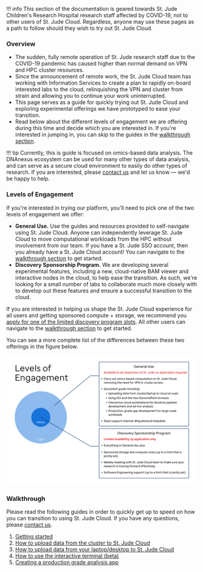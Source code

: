 !!! info
    This section of the documentation is geared towards St. Jude Children's Research Hospital research staff affected by COVID-19, not to other users of St. Jude Cloud. Regardless, anyone may use these pages as a path to follow should they wish to try out St. Jude Cloud.

### Overview

* The sudden, fully remote operation of St. Jude research staff due to the COVID-19 pandemic has caused higher than normal demand on VPN and HPC cluster resources. 
* Since the announcement of remote work, the St. Jude Cloud team has working with Information Services to create a plan to rapidly on-board interested labs to the cloud, relinquishing the VPN and cluster from strain and allowing you to continue your work uninterrupted. 
* This page serves as a guide for quickly trying out St. Jude Cloud and exploring experimental offerings we have prototyped to ease your transition.
* Read below about the different levels of engagement we are offering during this time and decide which you are interested in. If you're interested in jumping in, you can skip to the guides in the [walkthrough section](#walkthrough).

!!! tip 
    Currently, this is guide is focused on omics-based data analysis. The DNAnexus ecosystem can be used for many other types of data analysis, and can serve as a secure cloud environment to easily do other types of research. If you are interested, please [contact us](mailto:support@stjude.cloud) and let us know — we'd be happy to help.



### Levels of Engagement

If you're interested in trying our platform, you'll need to pick one of the two levels of engagement we offer:

* **General Use.** Use the guides and resources provided to self-navigate using St. Jude Cloud. Anyone can independently leverage St. Jude Cloud to move computational workloads from the HPC without involvement from our team. If you have a St. Jude SSO account, then you already have a St. Jude Cloud account! You can navigate to the [walkthrough section](#walkthrough) to get started.
* **Discovery Sponsorship Program.** We are developing several experimental features, including a new, cloud-native BAM viewer and interactive nodes in the cloud, to help ease the transition. As such, we're looking for a small number of labs to collaborate much more closely with to develop out these features and ensure a successful transition to the cloud.

If you are interested in helping us shape the St. Jude Cloud experience for all users and getting sponsored compute + storage, we recommend you [apply for one of the limited discovery program slots](../../files/DSPApplicationForm.pdf). All other users can navigate to the [walkthrough section](#walkthrough) to get started.

You can see a more complete list of the differences between these two offerings in the figure below.

![COVID-19 Programs](../../images/guides/covid-19/levels-of-engagement.png)

### Walkthrough

Please read the following guides in order to quickly get up to speed on how you can transition to using St. Jude Cloud. If you have any questions, please [contact us](mailto:support@stjude.cloud).

1. [Getting started](./getting-started.md)
2. [How to upload data from the cluster to St. Jude Cloud](./upload-cluster.md)
3. [How to upload data from your laptop/desktop to St. Jude Cloud](./upload-local.md)
4. [How to use the interactive terminal (beta)](./interactive-terminal.md)
5. [Creating a production grade analysis app](./create-an-app.md)